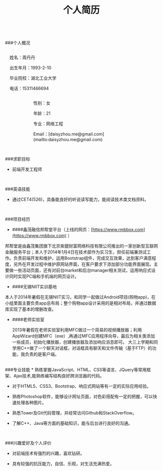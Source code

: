 <p style="text-align:center;font-weight:bolder;font-size:30px;">个人简历</p>

<br/>
<br/>

###个人概况
<div style="margin-top:10px; margin-left:3%;">
<div style="float:left;">
<p>姓名：周丹丹</p>
<p>出生年月：1993-2-10 </p>
<p>毕业院校：湖北工业大学</p>
<p>电话：15311466694 </p> 
</div>
<div style="float:left; margin-left:16%;">
<p>性别：女 </p>
<p>年龄：21</p>
<p>专业：网络工程</p>
<p>Email：[daisyzhou.me@gmail.com](mailto:daisyzhou.me@gmail.com) </p> 
</div>
<div style="clear:both;"></div>
</div>

<br/>

###求职目标
* 前端开发工程师

<br/>

###英语技能
* 通过CET4(526)，具备能良好的听说读写能力，能阅读技术类文档资料。

<br/>

###项目经历
* ####鑫茂融信邦帮堂平台（上线的网页：[https://www.rmbbox.com](https://www.rmbbox.com)  ）

 邦帮堂是由鑫茂集团旗下北京紫貔财富网络科技有限公司推出的一家创新型互联网金融服务平台；本人于2014年1月4日在技术部作为实习生，担任前端兼测试工作。负责前端开发和维护，运用Bootstrap组件，完成交互效果，达到客户满意程度，另外在开发过程中维护原网站界面，在客户要求下添加部分功能界面展现。主要做一些活动页面，还有对前台market和后台manager相关测试，运用响应式设计同时实现PC端和手机端的网页设计。

* ####无锡NIIT实训基地

 本人于2014年暑假在无锡NIIT实习，和同学一起做过Android项目(购物app)，在小组里面主要负责app总布局；整个购物app设计采用的是相对布局，并通过数据库实现了基本的增删改查。

* ####老师实验室

  2013年暑假在老师实验室利用MFC做过一个简易的视频播放器；利用AppWizard创建MFC（exe）,再通过MFC应用程序向导，最后为相关类添加一些成员，初始化播放器，创建播放器及添加响应消息即可。
   大三上学期和同学用C++做了一个聊天对话框，对话框具有聊天和文件传输（基于FTP）的功能，我负责的是客户端。

<br/>
###专业技能
* 熟练掌握JavaScript、HTML、CSS等语言、JQuery等常用框架、Ajax技术,能熟练编写结构良好跨浏览器的代码。

* 对于HTML5、CSS3、Bootstrap、响应式网站等有一定的实际应用经验。

* 熟练Photoshop软件，能够设计网址页面，对色彩搭配有一定的把握，可以快速处理各种图片。

* 熟悉Tower及Git代码管理，并经常访问Github和StackOverflow。

* 了解C++、Java等方面的基础知识，能与后台进行良好的沟通。

<br/>

###兴趣爱好及个人评价
* 对前端技术有强烈的兴趣，喜欢钻研。

* 具有较强的抗压能力，自信、乐观，对生活充满热爱。
